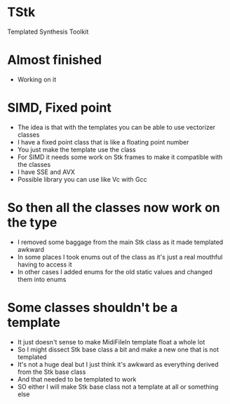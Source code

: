 # TStk
Templated Synthesis Toolkit

# Almost finished
* Working on it
 
# SIMD, Fixed point
* The idea is that with the templates you can be able to use vectorizer classes
* I have a fixed point class that is like a floating point number
* You just make the template use the class
* For SIMD it needs some work on Stk frames to make it compatible with the classes
* I have SSE and AVX 
* Possible library you can use like Vc with Gcc 

# So then all the classes now work on the type
* I removed some baggage from the main Stk class as it made templated awkward
* In some places I took enums out of the class as it's just a real mouthful having to access it
* In other cases I added enums for the old static values and changed them into enums

# Some classes shouldn't be a template
* It just doesn't sense to make MidiFileIn template float a whole lot
* So I might dissect Stk base class a bit and make a new one that is not templated
* It's not a huge deal but I just think it's awkward as everything derived from the Stk base class
* And that needed to be templated to work
* SO either I will make Stk base class not a template at all or something else
